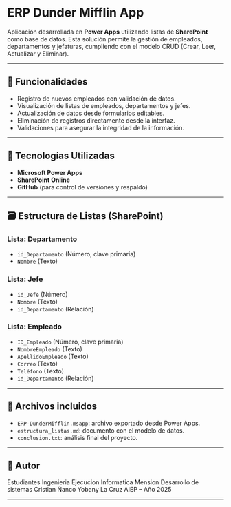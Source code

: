 # ERP Dunder Mifflin App

Aplicación desarrollada en **Power Apps** utilizando listas de **SharePoint** como base de datos. Esta solución permite la gestión de empleados, departamentos y jefaturas, cumpliendo con el modelo CRUD (Crear, Leer, Actualizar y Eliminar).

---

## 📌 Funcionalidades

- Registro de nuevos empleados con validación de datos.
- Visualización de listas de empleados, departamentos y jefes.
- Actualización de datos desde formularios editables.
- Eliminación de registros directamente desde la interfaz.
- Validaciones para asegurar la integridad de la información.

---

## 🧰 Tecnologías Utilizadas

- **Microsoft Power Apps**
- **SharePoint Online**
- **GitHub** (para control de versiones y respaldo)

---

## 🗃️ Estructura de Listas (SharePoint)

### Lista: Departamento
- `id_Departamento` (Número, clave primaria)
- `Nombre` (Texto)

### Lista: Jefe
- `id_Jefe` (Número)
- `Nombre` (Texto)
- `id_Departamento` (Relación)

### Lista: Empleado
- `ID_Empleado` (Número, clave primaria)
- `NombreEmpleado` (Texto)
- `ApellidoEmpleado` (Texto)
- `Correo` (Texto)
- `Teléfono` (Texto)
- `id_Departamento` (Relación)

---

## 💾 Archivos incluidos

- `ERP-DunderMifflin.msapp`: archivo exportado desde Power Apps.
- `estructura_listas.md`: documento con el modelo de datos.
- `conclusion.txt`: análisis final del proyecto.

---

## 🔗 Autor

Estudiantes Ingenieria Ejecucion Informatica Mension Desarrollo de sistemas
Cristian Ñanco
Yobany La Cruz
AIEP – Año 2025

---

